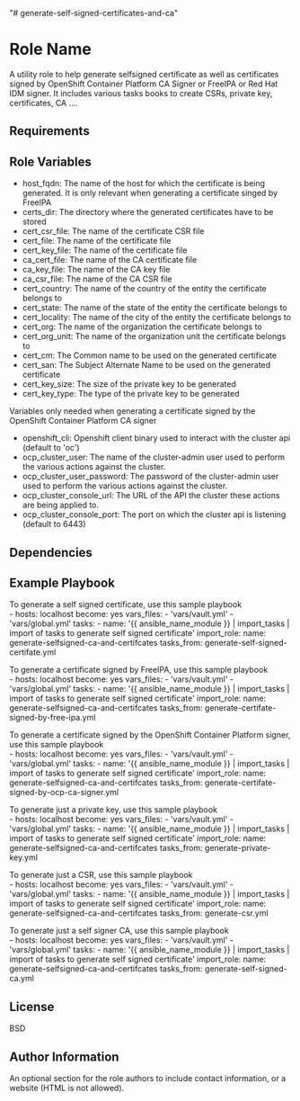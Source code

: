 "# generate-self-signed-certificates-and-ca"

Role Name
=========

A utility role to help generate selfsigned certificate as well as certificates signed by OpenShift Container Platform CA Signer or FreeIPA or Red Hat IDM signer. It includes various tasks books to create CSRs, private key, certificates, CA .... 

Requirements
------------


Role Variables
--------------
- host_fqdn: The name of the host for which the certificate is being generated. It is only relevant when generating a certificate singed by FreeIPA
- certs_dir: The directory where the generated certificates have to be stored
- cert_csr_file: The name of the certificate CSR file
- cert_file: The name of the certificate file 
- cert_key_file: The name of the certificate file
- ca_cert_file: The name of the CA certificate file
- ca_key_file: The name of the CA key file
- ca_csr_file: The name of the CA CSR file
- cert_country: The name of the country of the entity the certificate belongs to
- cert_state: The name of the state of the entity the certificate belongs to
- cert_locality: The name of the city of the entity the certificate belongs to
- cert_org: The name of the organization the certificate belongs to 
- cert_org_unit: The name of the organization unit the certificate belongs to
- cert_cm: The Common name to be used on the generated certificate
- cert_san: The Subject Alternate Name to be used on the generated certificate
- cert_key_size: The size of the private key to be generated
- cert_key_type: The type of the private key to be generated 

Variables only needed when generating a certificate signed by the OpenShift Container Platform CA signer
- openshift_cli: Openshift client binary used to interact with the cluster api (default to 'oc')
- ocp_cluster_user: The name of the cluster-admin user used to perform the various actions against the cluster.
- ocp_cluster_user_password: The password of the cluster-admin user used to perform the various actions against the cluster.
- ocp_cluster_console_url: The URL of the API the cluster these actions are being applied to.
- ocp_cluster_console_port: The port on which the cluster api is listening (default to 6443)



Dependencies
------------


Example Playbook
----------------
To generate a self signed certificate, use this sample playbook  
    - hosts: localhost
      become: yes
      vars_files:
        - 'vars/vault.yml'
        - 'vars/global.yml'
      tasks:
        - name: '{{ ansible_name_module }} | import_tasks | import of tasks to generate self signed certificate'
      import_role:
        name: generate-selfsigned-ca-and-certifcates
        tasks_from: generate-self-signed-certifate.yml

To generate a certificate signed by FreeIPA, use this sample playbook  
    - hosts: localhost
      become: yes
      vars_files:
        - 'vars/vault.yml'
        - 'vars/global.yml'
      tasks:
        - name: '{{ ansible_name_module }} | import_tasks | import of tasks to generate self signed certificate'
      import_role:
        name: generate-selfsigned-ca-and-certifcates
        tasks_from: generate-certifate-signed-by-free-ipa.yml

To generate a certificate signed by the OpenShift Container Platform signer, use this sample playbook  
    - hosts: localhost
      become: yes
      vars_files:
        - 'vars/vault.yml'
        - 'vars/global.yml'
      tasks:
        - name: '{{ ansible_name_module }} | import_tasks | import of tasks to generate self signed certificate'
      import_role:
        name: generate-selfsigned-ca-and-certifcates
        tasks_from: generate-certifate-signed-by-ocp-ca-signer.yml

To generate just a private key, use this sample playbook  
    - hosts: localhost
      become: yes
      vars_files:
        - 'vars/vault.yml'
        - 'vars/global.yml'
      tasks:
        - name: '{{ ansible_name_module }} | import_tasks | import of tasks to generate self signed certificate'
      import_role:
        name: generate-selfsigned-ca-and-certifcates
        tasks_from: generate-private-key.yml

To generate just a CSR, use this sample playbook  
    - hosts: localhost
      become: yes
      vars_files:
        - 'vars/vault.yml'
        - 'vars/global.yml'
      tasks:
        - name: '{{ ansible_name_module }} | import_tasks | import of tasks to generate self signed certificate'
      import_role:
        name: generate-selfsigned-ca-and-certifcates
        tasks_from: generate-csr.yml

To generate just a self signer CA, use this sample playbook  
    - hosts: localhost
      become: yes
      vars_files:
        - 'vars/vault.yml'
        - 'vars/global.yml'
      tasks:
        - name: '{{ ansible_name_module }} | import_tasks | import of tasks to generate self signed certificate'
      import_role:
        name: generate-selfsigned-ca-and-certifcates
        tasks_from: generate-self-signed-ca.yml


License
-------

BSD

Author Information
------------------

An optional section for the role authors to include contact information, or a website (HTML is not allowed).
